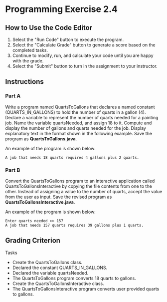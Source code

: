 # Programming Exercise 2.4

## How to Use the Code Editor

1. Select the "Run Code" button to execute the program.
2. Select the "Calculate Grade" button to generate a score based on the completed tasks.
3. Continue to modify, run, and calculate your code until you are happy with the grade.
4. Select the "Submit" button to turn in the assignment to your instructor.

## Instructions

### Part A

Write a program named QuartsToGallons that declares a named constant (QUARTS_IN_GALLONS) to hold the number of quarts in a gallon (4).
Declare a variable to represent the number of quarts needed for a painting job.
Name the variable quartsNeeded, and assign 18 to it.
Compute and display the number of gallons and quarts needed for the job.
Display explanatory text in the format shown in the following example.
Save the program as **QuartsToGallons.java**.

An example of the program is shown below:

```text
A job that needs 18 quarts requires 4 gallons plus 2 quarts.
```

### Part B

Convert the QuartsToGallons program to an interactive application called QuartsToGallonsInteractive by copying the file contents from one to the other.
Instead of assigning a value to the number of quarts, accept the value from the user as input.
Save the revised program as **QuartsToGallonsInteractive.java**.

An example of the program is shown below:

```text
Enter quarts needed >> 157
A job that needs 157 quarts requires 39 gallons plus 1 quarts.
```

## Grading Criterion

Tasks

- Create the QuartsToGallons class.
- Declared the constant QUARTS_IN_GALLONS.
- Declared the variable quartsNeeded.
- The QuartsToGallons program converts 18 quarts to gallons.
- Create the QuartsToGallonsInteractive class.
- The QuartsToGallonsInteractive program converts user provided quarts to gallons.
